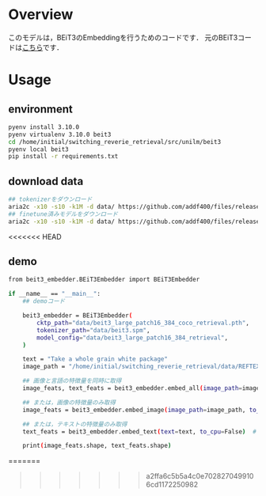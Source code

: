 # Overview
このモデルは，BEiT3のEmbeddingを行うためのコードです．
元のBEiT3コードは[こちら](https://github.com/microsoft/unilm/tree/master/beit3)です．

# Usage

## environment
```sh
pyenv install 3.10.0
pyenv virtualenv 3.10.0 beit3
cd /home/initial/switching_reverie_retrieval/src/unilm/beit3
pyenv local beit3
pip install -r requirements.txt
```

## download data
```sh
## tokenizerをダウンロード
aria2c -x10 -s10 -k1M -d data/ https://github.com/addf400/files/releases/download/beit3/beit3.spm
## finetune済みモデルをダウンロード
aria2c -x10 -s10 -k1M -d data/ https://github.com/addf400/files/releases/download/beit3/beit3_large_patch16_384_coco_retrieval.pth
```
<<<<<<< HEAD

## demo
```sh
from beit3_embedder.BEiT3Embedder import BEiT3Embedder

if __name__ == "__main__":
    ## demoコード

    beit3_embedder = BEiT3Embedder(
        cktp_path="data/beit3_large_patch16_384_coco_retrieval.pth",
        tokenizer_path="data/beit3.spm",
        model_config="data/beit3_large_patch16_384_retrieval",
    )

    text = "Take a whole grain white package"
    image_path = "/home/initial/switching_reverie_retrieval/data/REFTEXT_IMAGES/env0/6120.jpg"

    ## 画像と言語の特徴量を同時に取得
    image_feats, text_feats = beit3_embedder.embed_all(image_path=image_path, text=text, to_cpu=False)  # (1024), (1024)

    ## または，画像の特徴量のみ取得
    image_feats = beit3_embedder.embed_image(image_path=image_path, to_cpu=False)  # (1024)

    ## または，テキストの特徴量のみ取得
    text_feats = beit3_embedder.embed_text(text=text, to_cpu=False)  # (1024)

    print(image_feats.shape, text_feats.shape)
```
=======
>>>>>>> a2ffa6c5b5a4c0e7028270499106cd1172250982
